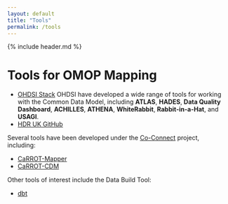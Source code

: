 ```yaml
---
layout: default
title: "Tools"
permalink: /tools
---
```

{% include header.md %}
# Tools for OMOP Mapping
- [OHDSI Stack](https://www.ohdsi.org/software-tools/) OHDSI have developed a wide range of tools for working with the Common Data Model, including **ATLAS**, **HADES**, **Data Quality Dashboard**, **ACHILLES**, **ATHENA**, **WhiteRabbit**, **Rabbit-in-a-Hat**, and **USAGI**.
- [HDR UK GitHub](https://github.com/HDRUK)

Several tools have been developed under the [Co-Connect](https://co-connect.ac.uk/) project, including:
- [CaRROT-Mapper](https://github.com/HDRUK/CaRROT-Mapper)
- [CaRROT-CDM](https://github.com/HDRUK/CaRROT-CDM)

Other tools of interest include the Data Build Tool:
- [dbt](https://www.getdbt.com/)


